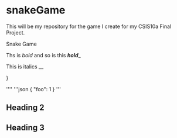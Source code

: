 # snakeGame
This will be my repository for the game I create for my CSIS10a Final Project.

Snake Game 

Ths is *bold* and so is this ___hold____

This is italics __

}


''''
'''json
{
  "foo": 1
}
'''

## Heading 2

## Heading 3
